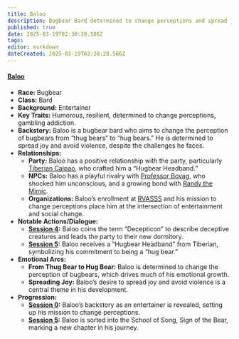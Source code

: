 ```yaml
---
title: Baloo
description: Bugbear Bard determined to change perceptions and spread joy.
published: true
date: 2025-03-19T02:30:20.586Z
tags: 
editor: markdown
dateCreated: 2025-03-19T02:30:20.586Z
---
```


#### **[Baloo](/characters/baloo)**  
- **Race:** Bugbear  
- **Class:** Bard  
- **Background:** Entertainer  
- **Key Traits:** Humorous, resilient, determined to change perceptions, gambling addiction.  
- **Backstory:** Baloo is a bugbear bard who aims to change the perception of bugbears from “thug bears” to “hug bears.” He is determined to spread joy and avoid violence, despite the challenges he faces.  
- **Relationships:**  
  - **Party:** Baloo has a positive relationship with the party, particularly [Tiberian Caipao](/characters/tiberian-caipao), who crafted him a “Hugbear Headband.”  
  - **NPCs:** Baloo has a playful rivalry with [Professor Bovag](/npcs/professor-bovag), who shocked him unconscious, and a growing bond with [Randy the Mimic](/npcs/randy-the-mimic).  
  - **Organizations:** Baloo’s enrollment at [RVASSS](/organizations/rvasss) and his mission to change perceptions place him at the intersection of entertainment and social change.  
- **Notable Actions/Dialogue:**  
  - **[Session 4](/session/session-4):** Baloo coins the term “Decepticon” to describe deceptive creatures and leads the party to their new dormitory.  
  - **[Session 5](/session/session-5):** Baloo receives a “Hugbear Headband” from Tiberian, symbolizing his commitment to being a “hug bear.”  
- **Emotional Arcs:**  
  - **From Thug Bear to Hug Bear:** Baloo is determined to change the perception of bugbears, which drives much of his emotional growth.  
  - **Spreading Joy:** Baloo’s desire to spread joy and avoid violence is a central theme in his development.  
- **Progression:**  
  - **[Session 0](/session/session-0):** Baloo’s backstory as an entertainer is revealed, setting up his mission to change perceptions.  
  - **[Session 5](/session/session-5):** Baloo is sorted into the School of Song, Sign of the Bear, marking a new chapter in his journey. 